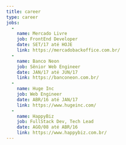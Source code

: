 ```yaml
---
title: career
type: career
jobs:
  -
    name: Mercado Livre
    job: FrontEnd Developer
    date: SET/17 até HOJE
    link: https://mercadobackoffice.com.br/
  -
    name: Banco Neon
    job: Sênior Web Engineer
    date: JAN/17 até JUN/17
    link: https://banconeon.com.br/
  -
    name: Huge Inc
    job: Web Engineer
    date: ABR/16 até JAN/17
    link: https://www.hugeinc.com/
  -
    name: HappyBiz
    job: FullStack Dev, Tech Lead
    date: AGO/08 até ABR/16
    link: https://www.happybiz.com.br/
---
```

